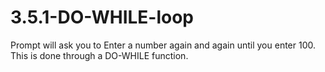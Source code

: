# 3.5.1-DO-WHILE-loop
Prompt will ask you to Enter a number again and again until you enter 100.
This is done through a DO-WHILE function.
